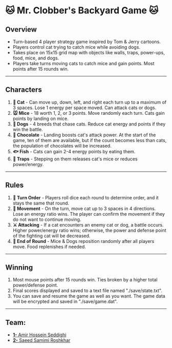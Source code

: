 # 🐱 **Mr. Clobber's Backyard Game** 🐱

## Overview
- Turn-based 4 player strategy game inspired by Tom & Jerry cartoons.
- Players control cat trying to catch mice while avoiding dogs.
- Takes place on 15x15 grid map with objects like walls, traps, power-ups, food, mice, and dogs.
- Players take turns moving cats to catch mice and gain points. Most points after 15 rounds win.

---

## Characters
1. **🐾 Cat** - Can move up, down, left, and right each turn up to a maximum of 3 spaces. Lose 1 energy per space moved. Can attack cats or dogs.
2. **🐭 Mice** - 18 worth 1, 2, or 3 points. Move randomly each turn. Cats gain points by landing on mice.
3. **🐶 Dogs** - 4 breeds that chase cats. Reduce cat energy and points if they win the battle.
4. **🍫 Chocolate** - Landing boosts cat's attack power. At the start of the game, ten of them are available, but if the count becomes less than cats, the population of chocolates will be increased.
5. **🐟 Fish** - Cats can gain 2-4 energy points by eating them.
6. **🚧 Traps** - Stepping on them releases cat's mice or reduces power/energy.

---

## Rules
1. **🎲 Turn Order** - Players roll dice each round to determine order, and it stays the same that round.
2. **👣 Movement** - On the turn, move cat up to 3 spaces in 4 directions. Lose an energy ratio wins. The player can confirm the movement if they do not want to continue moving.
3. **⚔ Attacking** - If a cat encounters an enemy cat or dog, a battle occurs. Higher power/energy ratio wins; otherwise, the power and defense point of the fighting cat will be decreased.
4. **🔄 End of Round** - Mice & Dogs reposition randomly after all players move. Food replenishes if needed.

---

## Winning
1. Most mouse points after 15 rounds win. Ties broken by a higher total power/defense point.
2. Final scores displayed and saved to a text file named "./save/state.txt".
3. You can save and resume the game as well as you want. The game data will be encrypted and saved in "./save/game.dat".

---

## Team:
- [**1-** Amir Hossein Seddighi](#)
- [**2-** Saeed Samimi Roshkhar](#)

